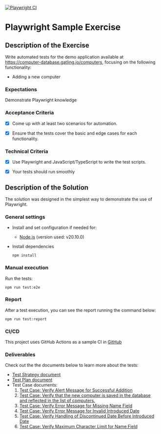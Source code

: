 [![Playwright CI](https://github.com/ericrommel/playwright_sample/actions/workflows/playwright.yml/badge.svg)](https://github.com/ericrommel/playwright_sample/actions/)

# Playwright Sample Exercise


## Description of the Exercise

Write automated tests for the demo application available at <https://computer-database.gatling.io/computers>, focusing on the following functionality:

- Adding a new computer


### Expectations

Demonstrate Playwright knowledge


### Acceptance Criteria

- [X] Come up with at least two scenarios for automation.
- [X] Ensure that the tests cover the basic and edge cases for each functionality.


### Technical Criteria

- [X] Use Playwright and JavaScript/TypeScript to write the test scripts.
- [X] Your tests should run smoothly


## Description of the Solution

The solution was designed in the simplest way to demonstrate the use of Playwright.


### General settings

- Install and set configuration if needed for:
  - [Node.js](https://nodejs.org/en/download/) (version used: v20.10.0)
- Install dependencies

  ```batch
  npm install
  ```


### Manual execution

Run the tests:
  
  ```batch
  npm run test:e2e
  ```


### Report

After a test execution, you can see the report running the command below:

  ```batch
  npm run test:report
  ```


### CI/CD

This project uses GitHub Actions as a sample CI in [GitHub](https://github.com/ericrommel/playwright_sample/actions/workflows/playwright.yml)


### Deliverables

Check out the the documents below to learn more about the tests:

- [Test Strategy document](docs/test-strategy.md)
- [Test Plan document](docs/test-plan.md)
- Test Case documents:
  1. [Test Case: Verify Alert Message for Successful Addition](docs/test-cases/T001.md)
  2. [Test Case: Verify that the new computer is saved in the database and reflected in the list of computers.](docs/test-cases/T002.md)
  3. [Test Case: Verify Error Message for Missing Name Field](docs/test-cases/T003.md)
  4. [Test Case: Verify Error Message for Invalid Introduced Date](docs/test-cases/T004.md)
  5. [Test Case: Verify Handling of Discontinued Date Before Introduced Date](docs/test-cases/T005.md)
  6. [Test Case: Verify Maximum Character Limit for Name Field](docs/test-cases/T006.md)
